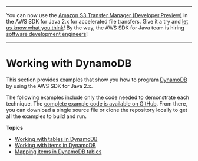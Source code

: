 --------

You can now use the [Amazon S3 Transfer Manager \(Developer Preview\)](https://bit.ly/2WQebiP) in the AWS SDK for Java 2\.x for accelerated file transfers\. Give it a try and [let us know what you think](https://bit.ly/3zT1YYM)\! By the way, the AWS SDK for Java team is hiring [software development engineers](https://github.com/aws/aws-sdk-java-v2/issues/3156)\!

--------

# Working with DynamoDB<a name="examples-dynamodb"></a>

This section provides examples that show you how to program [DynamoDB](http://aws.amazon.com/dynamodb/) by using the AWS SDK for Java 2\.x\.

The following examples include only the code needed to demonstrate each technique\. The [complete example code is available on GitHub](https://github.com/awsdocs/aws-doc-sdk-examples/tree/master/javav2)\. From there, you can download a single source file or clone the repository locally to get all the examples to build and run\.

**Topics**
+ [Working with tables in DynamoDB](examples-dynamodb-tables.md)
+ [Working with items in DynamoDB](examples-dynamodb-items.md)
+ [Mapping items in DynamoDB tables](examples-dynamodb-enhanced.md)